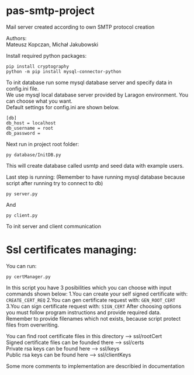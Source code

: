 # pas-smtp-project
Mail server created according to own SMTP protocol creation

Authors:  
Mateusz Kopczan, Michał Jakubowski


Install required python packages:  
```
pip install cryptography
python -m pip install mysql-connector-python
```  
To init database run some mysql database server and specify data in config.ini file.   
We use mysql local database server provided by Laragon environment. You can choose what you want.  
Default settings for config.ini are shown below.     
```
[db]
db_host = localhost
db_username = root
db_password = 
```

Next run in project root folder:  
```
py database/InitDB.py
```
This will create database called usmtp and seed data with example users.


Last step is running: (Remember to have running mysql database because script after running try to connect to db)

```
py server.py
```
And
```
py client.py
```
To init server and client communication

# Ssl certificates managing:

You can run:
```
py certManager.py
```
In this script you have 3 posibilities which you can choose with input commands shown below: 
    1.You can create your self signed certificate with: 
      ```
        CREATE_CERT_REQ
      ```
    2.You can gen certificate request with:
      ```
        GEN_ROOT_CERT
      ```
    3.You can sign certificate request with:
      ```
        SIGN_CERT
      ```
After choosing options you must follow program instructions and provide required data.  
Remember to provide filenames which not exists, because script protect files from overwriting.  

You can find root certificate files in this directory --> ssl/rootCert  
Signed certificate files can be founded there --> ssl/certs  
Private rsa keys can be found here --> ssl/keys  
Public rsa keys can be found here --> ssl/clientKeys  

Some more comments to implementation are describied in documentation






